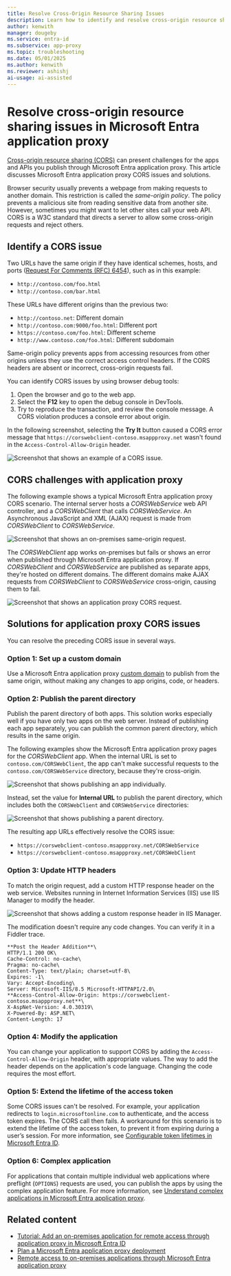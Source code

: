 ```yaml
---
title: Resolve Cross-Origin Resource Sharing Issues
description: Learn how to identify and resolve cross-origin resource sharing (CORS) issues in Microsoft Entra application proxy.
author: kenwith
manager: dougeby 
ms.service: entra-id
ms.subservice: app-proxy
ms.topic: troubleshooting
ms.date: 05/01/2025
ms.author: kenwith
ms.reviewer: ashishj
ai-usage: ai-assisted
---
```


# Resolve cross-origin resource sharing issues in Microsoft Entra application proxy

[Cross-origin resource sharing (CORS)](https://www.w3.org/TR/cors/) can present challenges for the apps and APIs you publish through Microsoft Entra application proxy. This article discusses Microsoft Entra application proxy CORS issues and solutions.

Browser security usually prevents a webpage from making requests to another domain. This restriction is called the *same-origin policy*. The policy prevents a malicious site from reading sensitive data from another site. However, sometimes you might want to let other sites call your web API. CORS is a W3C standard that directs a server to allow some cross-origin requests and reject others.

## Identify a CORS issue

Two URLs have the same origin if they have identical schemes, hosts, and ports ([Request For Comments (RFC) 6454](https://tools.ietf.org/html/rfc6454)), such as in this example:

- `http://contoso.com/foo.html`
- `http://contoso.com/bar.html`

These URLs have different origins than the previous two:

- `http://contoso.net`: Different domain
- `http://contoso.com:9000/foo.html`: Different port
- `https://contoso.com/foo.html`: Different scheme
- `http://www.contoso.com/foo.html`: Different subdomain

Same-origin policy prevents apps from accessing resources from other origins unless they use the correct access control headers. If the CORS headers are absent or incorrect, cross-origin requests fail.

You can identify CORS issues by using browser debug tools:

1. Open the browser and go to the web app.
1. Select the **F12** key to open the debug console in DevTools.
1. Try to reproduce the transaction, and review the console message. A CORS violation produces a console error about origin.

In the following screenshot, selecting the **Try It** button caused a CORS error message that `https://corswebclient-contoso.msappproxy.net` wasn't found in the `Access-Control-Allow-Origin` header.

![Screenshot that shows an example of a CORS issue.](./media/application-proxy-understand-cors-issues/image3.png)

## CORS challenges with application proxy

The following example shows a typical Microsoft Entra application proxy CORS scenario. The internal server hosts a *CORSWebService* web API controller, and a *CORSWebClient* that calls *CORSWebService*. An Asynchronous JavaScript and XML (AJAX) request is made from *CORSWebClient* to *CORSWebService*.

![Screenshot that shows an on-premises same-origin request.](./media/application-proxy-understand-cors-issues/image1.png)

The *CORSWebClient* app works on-premises but fails or shows an error when published through Microsoft Entra application proxy. If *CORSWebClient* and *CORSWebService* are published as separate apps, they're hosted on different domains. The different domains make AJAX requests from *CORSWebClient* to *CORSWebService* cross-origin, causing them to fail.

![Screenshot that shows an application proxy CORS request.](./media/application-proxy-understand-cors-issues/image2.png)

## Solutions for application proxy CORS issues

You can resolve the preceding CORS issue in several ways.

### Option 1: Set up a custom domain

Use a Microsoft Entra application proxy [custom domain](how-to-configure-custom-domain.md) to publish from the same origin, without making any changes to app origins, code, or headers.

### Option 2: Publish the parent directory

Publish the parent directory of both apps. This solution works especially well if you have only two apps on the web server. Instead of publishing each app separately, you can publish the common parent directory, which results in the same origin.

The following examples show the Microsoft Entra application proxy pages for the *CORSWebClient* app. When the internal URL is set to `contoso.com/CORSWebClient`, the app can't make successful requests to the `contoso.com/CORSWebService` directory, because they're cross-origin.

![Screenshot that shows publishing an app individually.](./media/application-proxy-understand-cors-issues/image4.png)

Instead, set the value for **Internal URL** to publish the parent directory, which includes both the `CORSWebClient` and `CORSWebService` directories:

![Screenshot that shows publishing a parent directory.](./media/application-proxy-understand-cors-issues/image5.png)

The resulting app URLs effectively resolve the CORS issue:

- `https://corswebclient-contoso.msappproxy.net/CORSWebService`
- `https://corswebclient-contoso.msappproxy.net/CORSWebClient`

### Option 3: Update HTTP headers

To match the origin request, add a custom HTTP response header on the web service. Websites running in Internet Information Services (IIS) use IIS Manager to modify the header.

![Screenshot that shows adding a custom response header in IIS Manager.](./media/application-proxy-understand-cors-issues/image6.png)

The modification doesn't require any code changes. You can verify it in a Fiddler trace.

```http
**Post the Header Addition**\
HTTP/1.1 200 OK\
Cache-Control: no-cache\
Pragma: no-cache\
Content-Type: text/plain; charset=utf-8\
Expires: -1\
Vary: Accept-Encoding\
Server: Microsoft-IIS/8.5 Microsoft-HTTPAPI/2.0\
**Access-Control-Allow-Origin: https://corswebclient-contoso.msappproxy.net**\
X-AspNet-Version: 4.0.30319\
X-Powered-By: ASP.NET\
Content-Length: 17
```

### Option 4: Modify the application

You can change your application to support CORS by adding the `Access-Control-Allow-Origin` header, with appropriate values. The way to add the header depends on the application's code language. Changing the code requires the most effort.

### Option 5: Extend the lifetime of the access token

Some CORS issues can't be resolved. For example, your application redirects to `login.microsoftonline.com` to authenticate, and the access token expires. The CORS call then fails. A workaround for this scenario is to extend the lifetime of the access token, to prevent it from expiring during a user’s session. For more information, see [Configurable token lifetimes in Microsoft Entra ID](~/identity-platform/configurable-token-lifetimes.md).

### Option 6: Complex application

For applications that contain multiple individual web applications where preflight (`OPTIONS`) requests are used, you can publish the apps by using the complex application feature. For more information, see [Understand complex applications in Microsoft Entra application proxy](application-proxy-configure-complex-application.md).

## Related content

- [Tutorial: Add an on-premises application for remote access through application proxy in Microsoft Entra ID](~/identity/app-proxy/application-proxy-add-on-premises-application.md)
- [Plan a Microsoft Entra application proxy deployment](conceptual-deployment-plan.md)
- [Remote access to on-premises applications through Microsoft Entra application proxy](overview-what-is-app-proxy.md)
